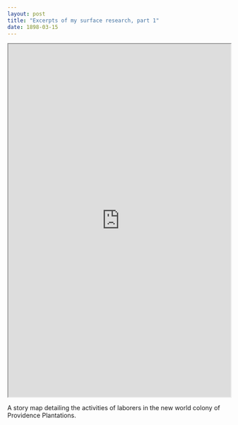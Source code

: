 ```yaml
---
layout: post
title: "Excerpts of my surface research, part 1"
date: 1898-03-15
---
```


<iframe src="https://uploads.knightlab.com/storymapjs/0d47b129bea8cb31eacc9e11f707c646/worker-organization-in-woonsocket-ri/index.html" frameborder="1" width="100%" height="800"></iframe>

A story map detailing the activities of laborers in the new world colony of Providence Plantations.
